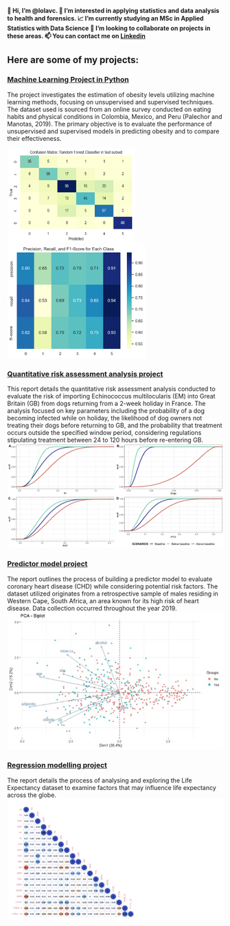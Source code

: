 **👋 Hi, I’m @lolavc.
👀 I’m interested in applying statistics and data analysis to health and forensics.
📈 I’m currently studying an MSc in Applied Statistics with Data Science
🔭 I’m looking to collaborate on projects in these areas.
📫 You can contact me on [Linkedin](www.in/loliett-valdes-castillo-3a1801254)**

## Here are some of my projects:
### [Machine Learning Project in Python](https://github.com/lolavc/MLinPython)
The project investigates the estimation of obesity levels utilizing machine learning methods, focusing on unsupervised and supervised techniques. The dataset used is sourced from an online survey conducted on eating habits and physical conditions in Colombia, Mexico, and Peru (Palechor and Manotas, 2019). The primary objective is to evaluate the performance of unsupervised and supervised models in predicting obesity and to compare their effectiveness.

![](https://github.com/lolavc/MLinPython/blob/main/img/ConfusionMatrixTest.png) ![](https://github.com/lolavc/MLinPython/blob/main/img/ScoresTest.png)

### [Quantitative risk assessment analysis project](https://github.com/lolavc/risk_analysis)
This report details the quantitative risk assessment analysis conducted to evaluate the risk of importing Echinococcus multilocularis (EM) into Great Britain (GB) from dogs returning from a 2-week holiday in France. The analysis focused on key parameters including the probability of a dog becoming infected while on holiday, the likelihood of dog owners not treating their dogs before returning to GB, and the probability that treatment occurs outside the specified window period, considering regulations stipulating treatment between 24 to 120 hours before re-entering GB.
![](https://github.com/lolavc/risk_analysis/blob/main/img/PlotAllChg.png)

### [Predictor model project](https://github.com/lolavc/predictor_model)
The report outlines the process of building a predictor model to evaluate coronary heart disease (CHD) while considering potential risk factors. 
The dataset utilized originates from a retrospective sample of males residing in Western Cape, South Africa, an area known for its high risk of heart disease. 
Data collection occurred throughout the year 2019.
![](https://github.com/lolavc/predictor_model/blob/main/img/Biplot.jpg) 

### [Regression modelling project](https://github.com/lolavc/modelling)
The report details the process of analysing and exploring the Life Expectancy dataset to examine factors that may influence life expectancy across the globe.
![](https://github.com/lolavc/modelling/blob/main/img/%E2%80%8ECorrelationMatrix.%E2%80%8E001%20copy.png)
